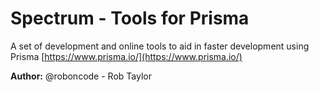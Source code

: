 # Spectrum - Tools for Prisma

A set of development and online tools to aid in faster development using Prisma [https://www.prisma.io/](https://www.prisma.io/)

**Author:** @roboncode - Rob Taylor
